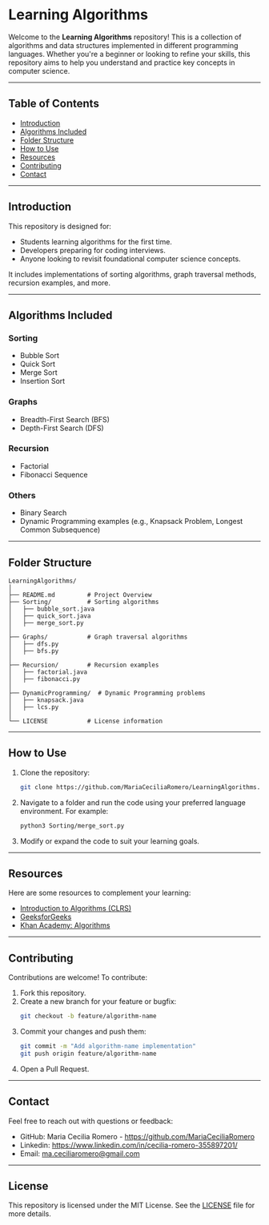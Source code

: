 # Learning Algorithms

Welcome to the **Learning Algorithms** repository! This is a collection of algorithms and data structures implemented in different programming languages. Whether you're a beginner or looking to refine your skills, this repository aims to help you understand and practice key concepts in computer science.

---

## Table of Contents
- [Introduction](#introduction)
- [Algorithms Included](#algorithms-included)
- [Folder Structure](#folder-structure)
- [How to Use](#how-to-use)
- [Resources](#resources)
- [Contributing](#contributing)
- [Contact](#contact)

---

## Introduction
This repository is designed for:
- Students learning algorithms for the first time.
- Developers preparing for coding interviews.
- Anyone looking to revisit foundational computer science concepts.

It includes implementations of sorting algorithms, graph traversal methods, recursion examples, and more.

---

## Algorithms Included
### Sorting
- Bubble Sort
- Quick Sort
- Merge Sort
- Insertion Sort

### Graphs
- Breadth-First Search (BFS)
- Depth-First Search (DFS)

### Recursion
- Factorial
- Fibonacci Sequence

### Others
- Binary Search
- Dynamic Programming examples (e.g., Knapsack Problem, Longest Common Subsequence)

---

## Folder Structure
```
LearningAlgorithms/
│
├── README.md         # Project Overview
├── Sorting/          # Sorting algorithms
│   ├── bubble_sort.java
│   ├── quick_sort.java
│   ├── merge_sort.py
│
├── Graphs/           # Graph traversal algorithms
│   ├── dfs.py
│   ├── bfs.py
│
├── Recursion/        # Recursion examples
│   ├── factorial.java
│   ├── fibonacci.py
│
├── DynamicProgramming/  # Dynamic Programming problems
│   ├── knapsack.java
│   ├── lcs.py
│
└── LICENSE           # License information
```

---

## How to Use
1. Clone the repository:
   ```bash
   git clone https://github.com/MariaCeciliaRomero/LearningAlgorithms.git
   ```
2. Navigate to a folder and run the code using your preferred language environment. For example:
   ```bash
   python3 Sorting/merge_sort.py
   ```
3. Modify or expand the code to suit your learning goals.

---

## Resources
Here are some resources to complement your learning:
- [Introduction to Algorithms (CLRS)](https://mitpress.mit.edu/books/introduction-algorithms)
- [GeeksforGeeks](https://www.geeksforgeeks.org/)
- [Khan Academy: Algorithms](https://www.khanacademy.org/computing/computer-science/algorithms)

---

## Contributing
Contributions are welcome! To contribute:
1. Fork this repository.
2. Create a new branch for your feature or bugfix:
   ```bash
   git checkout -b feature/algorithm-name
   ```
3. Commit your changes and push them:
   ```bash
   git commit -m "Add algorithm-name implementation"
   git push origin feature/algorithm-name
   ```
4. Open a Pull Request.

---

## Contact
Feel free to reach out with questions or feedback:
- GitHub: Maria Cecilia Romero - https://github.com/MariaCeciliaRomero
- Linkedin: https://www.linkedin.com/in/cecilia-romero-355897201/
- Email: ma.ceciliaromero@gmail.com

---

## License
This repository is licensed under the MIT License. See the [LICENSE](LICENSE) file for more details.
